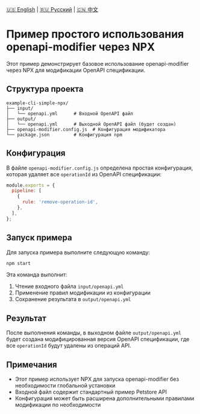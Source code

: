 [🇺🇸 English](./README.md) | [🇷🇺 Русский](./README-ru.md)  | [🇨🇳 中文](./README-zh.md)

# Пример простого использования openapi-modifier через NPX

Этот пример демонстрирует базовое использование openapi-modifier через NPX для модификации OpenAPI спецификации.

## Структура проекта

```
example-cli-simple-npx/
├── input/
│   └── openapi.yml      # Входной OpenAPI файл
├── output/
│   └── openapi.yml      # Выходной OpenAPI файл (будет создан)
├── openapi-modifier.config.js  # Конфигурация модификатора
└── package.json         # Конфигурация npm
```

## Конфигурация

В файле `openapi-modifier.config.js` определена простая конфигурация, которая удаляет все `operationId` из OpenAPI спецификации:

```javascript
module.exports = {
  pipeline: [
    {
      rule: 'remove-operation-id',
    },
  ],
};
```

## Запуск примера

Для запуска примера выполните следующую команду:

```bash
npm start
```

Эта команда выполнит:
1. Чтение входного файла `input/openapi.yml`
2. Применение правил модификации из конфигурации
3. Сохранение результата в `output/openapi.yml`

## Результат

После выполнения команды, в выходном файле `output/openapi.yml` будет создана модифицированная версия OpenAPI спецификации, где все `operationId` будут удалены из операций API.

## Примечания

- Этот пример использует NPX для запуска openapi-modifier без необходимости глобальной установки
- Входной файл содержит стандартный пример Petstore API
- Конфигурация может быть расширена дополнительными правилами модификации по необходимости 